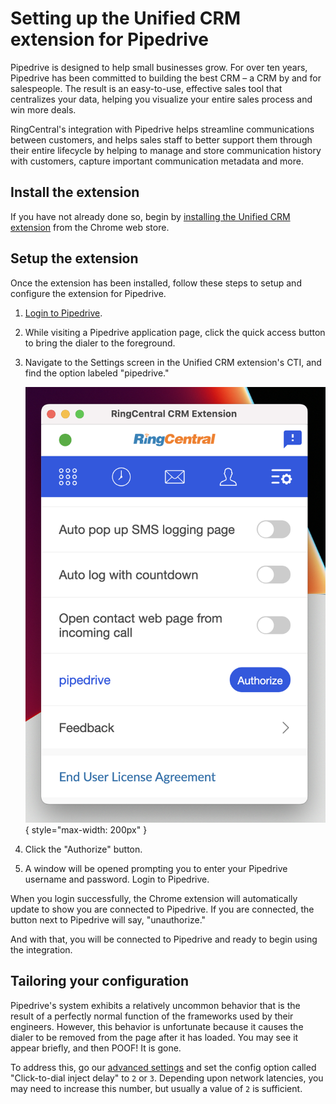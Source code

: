 # Setting up the Unified CRM extension for Pipedrive

Pipedrive is designed to help small businesses grow. For over ten years, Pipedrive has been committed to building the best CRM – a CRM by and for salespeople. The result is an easy-to-use, effective sales tool that centralizes your data, helping you visualize your entire sales process and win more deals.

RingCentral's integration with Pipedrive helps streamline communications between customers, and helps sales staff to better support them through their entire lifecycle by helping to manage and store communication history with customers, capture important communication metadata and more.

## Install the extension

If you have not already done so, begin by [installing the Unified CRM extension](../getting-started/) from the Chrome web store. 

## Setup the extension

Once the extension has been installed, follow these steps to setup and configure the extension for Pipedrive. 

1. [Login to Pipedrive](https://app.pipedrive.com/auth/login).

2. While visiting a Pipedrive application page, click the quick access button to bring the dialer to the foreground. 

3. Navigate to the Settings screen in the Unified CRM extension's CTI, and find the option labeled "pipedrive."

    ![Connect to Clio](img/pipedrive-connect.png){ style="max-width: 200px" }

4. Click the "Authorize" button. 

5. A window will be opened prompting you to enter your Pipedrive username and password. Login to Pipedrive. 

When you login successfully, the Chrome extension will automatically update to show you are connected to Pipedrive. If you are connected, the button next to Pipedrive will say, "unauthorize."

And with that, you will be connected to Pipedrive and ready to begin using the integration. 

## Tailoring your configuration

Pipedrive's system exhibits a relatively uncommon behavior that is the result of a perfectly normal function of the frameworks used by their engineers. However, this behavior is unfortunate because it causes the dialer to be removed from the page after it has loaded. You may see it appear briefly, and then POOF! It is gone. 

To address this, go our [advanced settings](../configuration/#advanced-configuration-options) and set the config option called "Click-to-dial inject delay" to `2` or `3`. Depending upon network latencies, you may need to increase this number, but usually a value of `2` is sufficient. 


